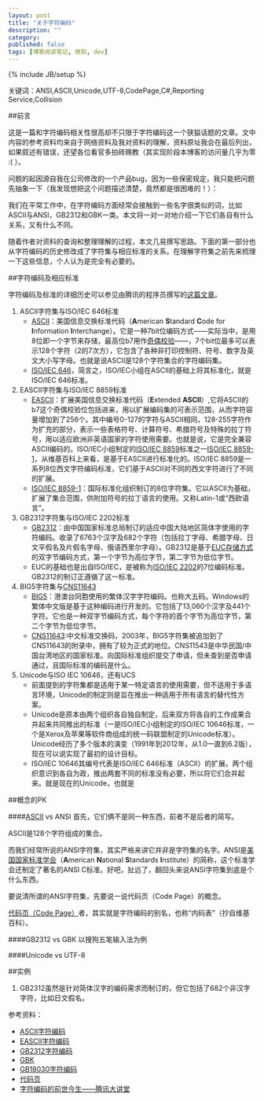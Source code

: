 ```yaml
---
layout: post
title: "关于字符编码"
description: ""
category: 
published: false
tags: [博客阅读笔记, 微软, dev]
---
```

{% include JB/setup %}

关键词：ANSI,ASCII,Unicode,UTF-8,CodePage,C#,Reporting Service,Collision

##前言

这是一篇和字符编码相关性很高却不只限于字符编码这一个狭獈话题的文章。文中内容的参考资料均来自于网络资料及我对资料的理解，资料原址我会在最后列出，如果叙述有错误，还望各位看官多拍砖赐教（其实现阶段本博客的访问量几乎为零 :( ）。

问题的起因源自我在公司修改的一个产品bug，因为一些保密规定，我只能把问题先抽象一下（我发现想把这个问题描述清楚，竟然都是很困难的！）：

我们在平常工作中，在字符编码方面经常会接触到一些名字很类似的词，比如ASCII与ANSI，GB2312和GBK一类。本文将一对一对地介绍一下它们各自有什么关系，又有什么不同。

随着作者对资料的查询和整理理解的过程，本文几易撰写思路。下面的第一部分也从字符编码的历史修改成了字符集与相应标准的关系。在理解字符集之前先来梳理一下这些信息，个人认为是完全有必要的。

##字符编码及相应标准

字符编码及标准的详细历史可以参见由腾讯的程序员撰写的[这篇文章](http://djt.qq.com/article/view/658?ADTAG=email.InnerAD.weekly.20130902&bsh_bid=281085951)。

1. ASCII字符集与ISO/IEC 646标准
   * [ASCII](http://zh.wikipedia.org/wiki/ASCII)：美国信息交换标准代码（**A**merican **S**tandard **C**ode for **I**nformation **I**nterchange）。它是一种7bit位编码方式——实际当中，是用8位即一个字节来存储，最高位b7用作[奇偶校验](http://zh.wikipedia.org/zh-cn/%E5%A5%87%E5%81%B6%E6%A0%A1%E9%AA%8C%E4%BD%8D)——，7个bit位最多可以表示128个字符（2的7次方），它包含了各种非打印控制符、符号、数字及英文大小写字母。也就是说ASCII是128个字符集合的字符编码集。
   * [ISO/IEC 646](http://zh.wikipedia.org/wiki/ISO_646)，简言之，ISO/IEC小组在ASCII的基础上将其标准化，就是ISO/IEC 646标准。   
2. EASCII字符集与ISO/IEC 8859标准
   * [EASCII](http://zh.wikipedia.org/wiki/EASCII)：扩展美国信息交换标准代码（**E**xtended **ASCII**）,它将ASCII的b7这个奇偶校验位包括进来，用以扩展编码集的可表示范围，从而字符容量增加到了256个。其中编号0-127的字符与ASCII相同，128-255字符作为扩充的部分，表示一些表格符号、计算符号、希腊符号及特殊的拉丁符号，用以适应欧洲非英语国家的字符使用需要。也就是说，它是完全兼容ASCII编码的。ISO/IEC小组制定的[ISO/IEC 8859](http://zh.wikipedia.org/zh-cn/ISO/IEC_8859)标准之一[ISO/IEC 8859-1](http://zh.wikipedia.org/wiki/ISO/IEC_8859-1)，从维基百科上来看，是基于EASCII进行标准化的。ISO/IEC 8859是一系列8位西文字符编码标准，它们基于ASCII对不同的西文字符进行了不同的扩展。
   * [ISO/IEC 8859-1](http://zh.wikipedia.org/wiki/ISO/IEC_8859-1)：国际标准化组织制订的8位字符集。它以ASCII为基础，扩展了集合范围，供附加符号的拉丁语言的使用。又称Latin-1或“西欧语言”。
4. GB2312字符集与ISO/IEC 2202标准
   * [GB2312](http://zh.wikipedia.org/wiki/GB_2312)：由中国国家标准总局制订的适应中国大陆地区简体字使用的字符编码。收录了6763个汉字及682个字符（包括拉丁字母、希腊字母、日文平假名及片假名字母、俄语西里尔字母）。GB2312是基于[EUC存储方式](http://zh.wikipedia.org/wiki/EUC)的双字节编码方式，第一个字节为高位字节，第二字节为低位字节。
   * EUC的基础也是出自ISO/IEC，是被称为[ISO/IEC 2202](http://zh.wikipedia.org/wiki/ISO/IEC_2022)的7位编码标准。GB2312的制订正遵循了这一标准。 
5. BIG5字符集与[CNS11643](http://zh.wikipedia.org/wiki/CNS11643)
   * [BIG5](http://zh.wikipedia.org/zh-cn/%E5%A4%A7%E4%BA%94%E7%A2%BC)：港澳台同胞使用的繁体汉字字符编码。也称大五码。Windows的繁体中文版是基于这种编码进行开发的。它包括了13,060个汉字及441个字符。它也是一种双字节编码方式，每个字符的首个字节为高位字节，第二个字节为低位字节。
   * [CNS11643](http://zh.wikipedia.org/wiki/CNS11643):中文标准交换码，2003年，BIG5字符集被追加到了CNS11643的附录中，拥有了较为正式的地位。CNS11543是中华民国/中国台湾地区的国家标准。向国际标准组织提交了申请，但未查到是否申请通过，且国际标准的编码是什么。
6. Unicode与ISO IEC 10646，还有UCS
   * 前面提到的字符集都是适用于某一特定语言的使用需要，但不适用于多语言环境，Unicode的制定则是旨在推出一种适用于所有语言的替代性方案。
   * Unicode是原本由两个组织各自独自制定，后来双方将各自的工作成果合并起来共同推出的标准（一是ISO/IEC小组制定的ISO/IEC 10646标准，一个是Xerox及苹果等软件商组成的统一码联盟制定的Unicode标准）。Unicode经历了多个版本的演变（1991年到2012年，从1.0一直到6.2版），现在可以说实现了最初的设计目标。
   * ISO/IEC 10646其编号代表是ISO/IEC 646标准（ASCII）的扩展。两个组织意识到各自为政，推出两套不同的标准没有必要，所以将它们合并起来。就是现在的Unicode，也就是

##概念的PK

####[ASCII](http://zh.wikipedia.org/wiki/ASCII "ASCII") vs ANSI
首先，它们俩不是同一种东西，前者不是后者的简写。

ASCII是128个字符组成的集合。

而我们经常所说的ANSI字符集，其实严格来讲它并非是字符集的名字。ANSI是[美国国家标准学会](http://zh.wikipedia.org/wiki/%E7%BE%8E%E5%9B%BD%E5%9B%BD%E5%AE%B6%E6%A0%87%E5%87%86%E5%8D%8F%E4%BC%9A)（**A**merican **N**ational **S**tandards **I**nstitute）的简称，这个标准学会还制定了著名的ANSI C标准。好吧，扯远了，翻回头来说ANSI字符集到底是个什么东西。

要说清所谓的ANSI字符集，先要说一说代码页（Code Page）的概念。

[代码页（Code Page）](http://zh.wikipedia.org/wiki/%E4%BB%A3%E7%A0%81%E9%A1%B5)者，其实就是字符编码的别名，也称“内码表”（抄自维基百科）。

####GB2312 vs GBK
以搜狗五笔输入法为例

####Unicode vs UTF-8

##实例
1. GB2312虽然是针对简体汉字的编码需求而制订的，但它包括了682个非汉字字符，比如日文假名。

参考资料：

* [ASCII字符编码](http://zh.wikipedia.org/wiki/ASCII)
* [EASCII字符编码](http://zh.wikipedia.org/wiki/EASCII)
* [GB2312字符编码](http://zh.wikipedia.org/wiki/GB_2312)
* [GBK]()
* [GB18030字符编码](http://zh.wikipedia.org/wiki/GB_18030)
* [代码页](http://zh.wikipedia.org/wiki/%E4%BB%A3%E7%A0%81%E9%A1%B5)
* [字符编码的前世今生——腾讯大讲堂](http://djt.qq.com/article/view/658?ADTAG=email.InnerAD.weekly.20130902&bsh_bid=281085951)